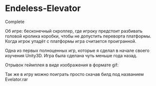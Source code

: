 # Endeless-Elevator
Complete

Об игре: бесконечный скроллер, где игроку предстоит разбивать головой кролика коробки, чтобы не допустить переворта платформы. Когда игрок упадёт с платформы игра считается проигранной.

Одна из первых полноценных игр, которые я сделал в начале своего изучения Unity3D. Игра была сделана чуть меньше года назад.

Отрывок геймплея в виде изображения в формате gif:



Так же в игру можно поиграть просто скачав билд под названием Evelator.rar

